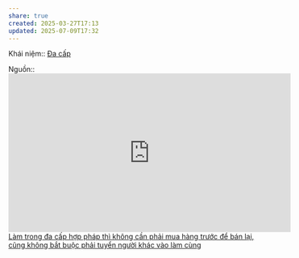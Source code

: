 ```yaml
---
share: true
created: 2025-03-27T17:13
updated: 2025-07-09T17:32
---
```

Khái niệm:: [Đa cấp](../%CE%9E%20Kh%C3%A1i%20ni%E1%BB%87m/%C4%90a%20c%E1%BA%A5p.md)

Nguồn:: <iframe width="560" height="315" src="https://www.youtube.com/embed/o6-ahxVlzL8?si=Tlp1cxgBxq2bQ_aO" title="YouTube video player" frameborder="0" allow="accelerometer; autoplay; clipboard-write; encrypted-media; gyroscope; picture-in-picture; web-share" referrerpolicy="strict-origin-when-cross-origin" allowfullscreen></iframe>
[Làm trong đa cấp hợp pháp thì không cần phải mua hàng trước để bán lại, cũng không bắt buộc phải tuyển người khác vào làm cùng](../../%F0%9F%93%9CT%C3%A0i%20nguy%C3%AAn/Lu%E1%BA%ADt,%20qu%E1%BA%A3n%20l%C3%BD%20nh%C3%A0%20n%C6%B0%E1%BB%9Bc/T%C3%A0i%20ch%C3%ADnh/L%C3%A0m%20trong%20%C4%91a%20c%E1%BA%A5p%20h%E1%BB%A3p%20ph%C3%A1p%20th%C3%AC%20kh%C3%B4ng%20c%E1%BA%A7n%20ph%E1%BA%A3i%20mua%20h%C3%A0ng%20tr%C6%B0%E1%BB%9Bc%20%C4%91%E1%BB%83%20b%C3%A1n%20l%E1%BA%A1i,%20c%C5%A9ng%20kh%C3%B4ng%20b%E1%BA%AFt%20bu%E1%BB%99c%20ph%E1%BA%A3i%20tuy%E1%BB%83n%20ng%C6%B0%E1%BB%9Di%20kh%C3%A1c%20v%C3%A0o%20l%C3%A0m%20c%C3%B9ng.md)
